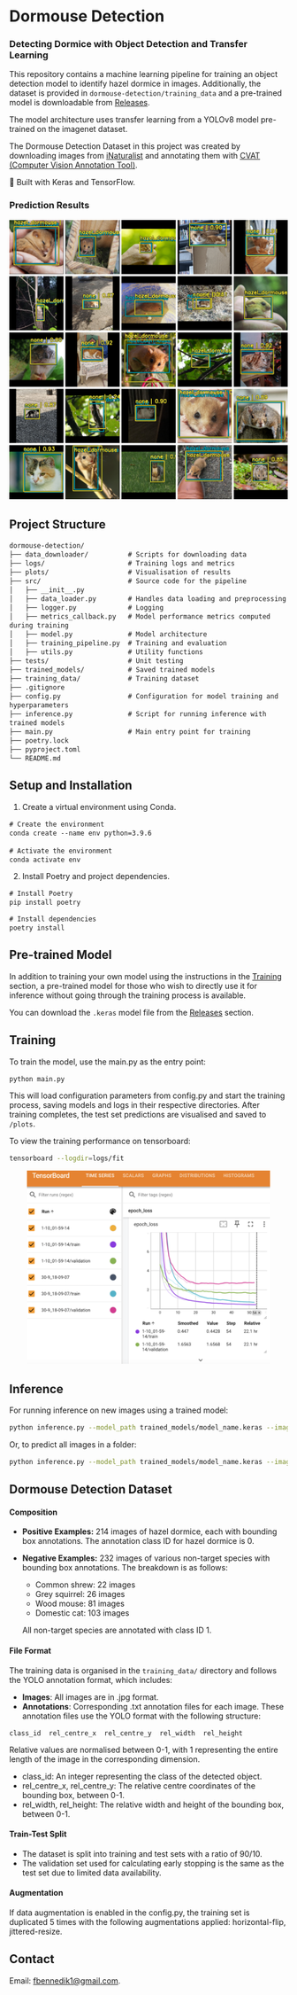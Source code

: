 # Dormouse Detection
### Detecting Dormice with Object Detection and Transfer Learning

This repository contains a machine learning pipeline for training an object detection model to identify hazel dormice in images. Additionally, the dataset is provided in `dormouse-detection/training_data` and a pre-trained model is downloadable from [Releases](https://github.com/fay3000/dormouse-detection/releases). 

The model architecture uses transfer learning from a YOLOv8 model pre-trained on the imagenet dataset. 

The Dormouse Detection Dataset in this project was created by downloading images from [iNaturalist](https://www.inaturalist.org/) and annotating them with [CVAT (Computer Vision Annotation Tool)](https://github.com/cvat-ai/cvat).

 🔧 Built with Keras and TensorFlow.


### Prediction Results
![Test Set Predictions](plots/dormouse_model_31-8_01-32-18_best1/testset_evaluation_confidence_20.png)

## Project Structure 
```
dormouse-detection/
├── data_downloader/          # Scripts for downloading data
├── logs/                     # Training logs and metrics
├── plots/                    # Visualisation of results
├── src/                      # Source code for the pipeline
│   ├── __init__.py
│   ├── data_loader.py        # Handles data loading and preprocessing
│   ├── logger.py             # Logging
│   ├── metrics_callback.py   # Model performance metrics computed during training
│   ├── model.py              # Model architecture
│   ├── training_pipeline.py  # Training and evaluation
│   ├── utils.py              # Utility functions
├── tests/                    # Unit testing
├── trained_models/           # Saved trained models
├── training_data/            # Training dataset
├── .gitignore                
├── config.py                 # Configuration for model training and hyperparameters
├── inference.py              # Script for running inference with trained models
├── main.py                   # Main entry point for training
├── poetry.lock               
├── pyproject.toml            
└── README.md                 
```


## Setup and Installation

1. Create a virtual environment using Conda.

```shell
# Create the environment
conda create --name env python=3.9.6

# Activate the environment
conda activate env
```
2. Install Poetry and project dependencies.
```shell
# Install Poetry
pip install poetry
```

```shell
# Install dependencies
poetry install
```

## Pre-trained Model

In addition to training your own model using the instructions in the [Training](#training) section, a pre-trained model for those who wish to directly use it for inference without going through the training process is available.

You can download the `.keras` model file from the [Releases](https://github.com/fay3000/dormouse-detection/releases) section.

## Training
To train the model, use the main.py as the entry point:

```bash
python main.py
```
This will load configuration parameters from config.py and start the training process, saving models and logs in their respective directories.
After training completes, the test set predictions are visualised and saved to `/plots`.


To view the training performance on tensorboard:
```bash
tensorboard --logdir=logs/fit 
```
<p align="center"><img src="plots/training_metrics.png" alt="Tensorboard Metrics" width="440px"></p>

## Inference
For running inference on new images using a trained model:

```bash
python inference.py --model_path trained_models/model_name.keras --image_path path/to/image.jpg
```

Or, to predict all images in a folder:
```bash
python inference.py --model_path trained_models/model_name.keras --image_dir path/to/dir
```

## Dormouse Detection Dataset
#### Composition
  
- **Positive Examples:** 214 images of hazel dormice, each with bounding box annotations. The annotation class ID for hazel dormice is 0.
  
- **Negative Examples:** 232 images of various non-target species with bounding box annotations. The breakdown is as follows:
  - Common shrew: 22 images
  - Grey squirrel: 26 images
  - Wood mouse: 81 images
  - Domestic cat: 103 images
  
  All non-target species are annotated with class ID 1.


#### File Format
The training data is organised in the `training_data/` directory and follows the YOLO annotation format, which includes:

- **Images**: All images are in .jpg format.
- **Annotations**: Corresponding .txt annotation files for each image. These annotation files use the YOLO format with the following structure:
```
class_id  rel_centre_x  rel_centre_y  rel_width  rel_height
````
Relative values are normalised between 0-1, with 1 representing the entire length of the image in the corresponding dimension.

- class_id: An integer representing the class of the detected object.
- rel_centre_x, rel_centre_y: The relative centre coordinates of the bounding box, between 0-1.
- rel_width, rel_height: The relative width and height of the bounding box, between 0-1.

#### Train-Test Split
- The dataset is split into training and test sets with a ratio of 90/10.
- The validation set used for calculating early stopping is the same as the test set due to limited data availability.

#### Augmentation
If data augmentation is enabled in the config.py, the training set is duplicated 5 times with the following augmentations applied:
horizontal-flip, jittered-resize.

## Contact
Email: fbennedik1@gmail.com.
